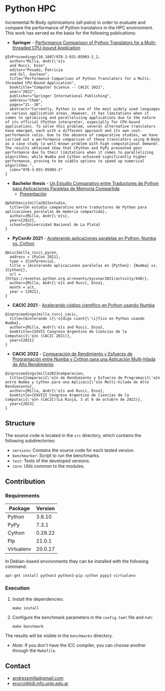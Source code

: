 # Python HPC

Incremental N-Body optimizations (*all-pairs*) in order to evaluate and compare the performance of Python translators in the HPC environment. This work has served as the basis for the following publications:

- **Springer** - [Performance Comparison of Python Translators for a Multi-threaded CPU-bound Application](https://link.springer.com/chapter/10.1007/978-3-031-05903-2_2)
```
@InProceedings{10.1007/978-3-031-05903-2_2,
  author="Milla, Andr{\'e}s
  and Rucci, Enzo",
  editor="Pesado, Patricia
  and Gil, Gustavo",
  title="Performance Comparison of Python Translators for a Multi-threaded CPU-Bound Application",
  booktitle="Computer Science -- CACIC 2021",
  year="2022",
  publisher="Springer International Publishing",
  address="Cham",
  pages="21--38",
  abstract="Currently, Python is one of the most widely used languages in various application areas. However, it has limitations when it comes to optimizing and parallelizing applications due to the nature of its official CPython interpreter, especially for CPU-bound applications. To solve this problem, several alternative translators have emerged, each with a different approach and its own cost-performance ratio. Due to the absence of comparative studies, we have carried out a performance comparison of these translators using N-Body as a case study (a well-known problem with high computational demand). The results obtained show that CPython and PyPy presented poor performance due to their limitations when it comes to parallelizing algorithms; while Numba and Cython achieved significantly higher performance, proving to be viable options to speed up numerical algorithms.",
  isbn="978-3-031-05903-2"
}

```
- **Bachelor thesis** - [Un Estudio Comparativo entre Traductores de Python para Aplicaciones Paralelas de Memoria Compartida](http://sedici.unlp.edu.ar/handle/10915/133463)
  - [Presentación](https://docs.google.com/presentation/d/12FppMCOUSMPD140URRJLe8UJ6pOpUX1LFrOkLnjcz9g/edit?usp=sharing)
```
@phdthesis{milla2022estudio,
  title={Un estudio comparativo entre traductores de Python para aplicaciones paralelas de memoria compartida},
  author={Milla, Andr{\'e}s},
  year={2022},
  school={Universidad Nacional de La Plata}
}
```
- **PyConAr 2021** - [Acelerando aplicaciones paralelas en Python: Numba vs. Cython](https://eventos.python.org.ar/events/pyconar2021/activity/448/)
```
@misc{milla_rucci_pycon,
  address = {PyCon 2021},
  type = {Conferencia},
  title = {Acelerando aplicaciones paralelas en {Python}: {Numba} vs. {Cython}},
  url = {https://eventos.python.org.ar/events/pyconar2021/activity/448/},
  author={Milla, Andr{\'e}s and Rucci, Enzo},
  month = oct,
  year = {2021},
}
```
- **CACIC 2021** - [Acelerando código científico en Python usando Numba](http://sedici.unlp.edu.ar/handle/10915/126012)
```
@inproceedings{milla_rucci_cacic,
  title={Acelerando c{\'o}digo cient{\'\i}fico en Python usando Numba},
  author={Milla, Andr{\'e}s and Rucci, Enzo},
  booktitle={XXVII Congreso Argentino de Ciencias de la Computaci{\'o}n (CACIC 2021)},
  year={2021}
}
```
- **CACIC 2022** - [Comparación de Rendimiento y Esfuerzo de Programación entre Numba y Cython para una Aplicación Multi-hilada de Alto Rendimiento](http://sedici.unlp.edu.ar/handle/10915/149611)
```
@inproceedings{milla2023comparacion,
  title={Comparaci{\'o}n de Rendimiento y Esfuerzo de Programaci{\'o}n entre Numba y Cython para una Aplicaci{\'o}n Multi-hilada de Alto Rendimiento},
  author={Milla, Andr{\'e}s and Rucci, Enzo},
  booktitle={XXVIII Congreso Argentino de Ciencias de la Computaci{\'o}n (CACIC)(La Rioja, 3 al 6 de octubre de 2022)},
  year={2023}
}
```

## Structure

The source code is located in the `src` directory, which contains the following subdirectories:

- `versions`: Contains the source code for each tested version.
- `benchmarker`: Script to run the benchmarks.
- `test`: Tests of the developed versions.
- `core`: Utils common to the modules.


## Contribution

### Requirements

| Package     | Version     |
| ----------- | ----------- |
| Python      | 3.8.10      |
| PyPy        | 7.3.1       |
| Cython      | 0.29.22     |
| Pip         | 21.0.1      |
| Virtualenv  | 20.0.17     |


In Debian-based environments they can be installed with the following command:

```apt-get install python3 python3-pip cython pypy3 virtualenv```

### Execution

1. Install the dependencies:

   ```make install```

2. Configure the benchmark parameters in the `config.toml` file and run:

   ```make benchmark```

The results will be visible in the `benchmarks` directory.

- *Note*: If you don't have the ICC compiler, you can choose another through the `Makefile`.

## Contact

- [andressmilla@gmail.com](mailto:andressmilla@gmail.com)
- [erucci@lidi.info.unlp.edu.ar](mailto:erucci@lidi.info.unlp.edu.ar)
